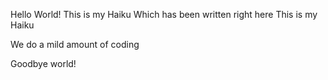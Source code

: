 Hello World! 
This is my Haiku
Which has been written right here
This is my Haiku




We do a mild
amount of coding

Goodbye world!
